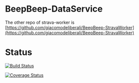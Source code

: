 # BeepBeep-DataService

The other repo of strava-worker is [https://github.com/giacomodeliberali/BeepBeep-StravaWorker](https://github.com/giacomodeliberali/BeepBeep-StravaWorker)

# Status

[![Build Status](https://travis-ci.org/giacomodeliberali/BeepBeep-DataService.svg?branch=master)](https://travis-ci.org/giacomodeliberali/BeepBeep-DataService)

[![Coverage Status](https://coveralls.io/repos/github/giacomodeliberali/BeepBeep-DataService/badge.svg?branch=master)](https://coveralls.io/github/giacomodeliberali/BeepBeep-DataService?branch=master)

